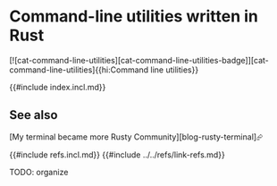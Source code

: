 # Command-line utilities written in Rust

[![cat-command-line-utilities][cat-command-line-utilities-badge]][cat-command-line-utilities]{{hi:Command line utilities}}

{{#include index.incl.md}}

## See also

[My terminal became more Rusty Community][blog-rusty-terminal]⮳

{{#include refs.incl.md}}
{{#include ../../refs/link-refs.md}}

<div class="hidden">
TODO: organize
</div>
